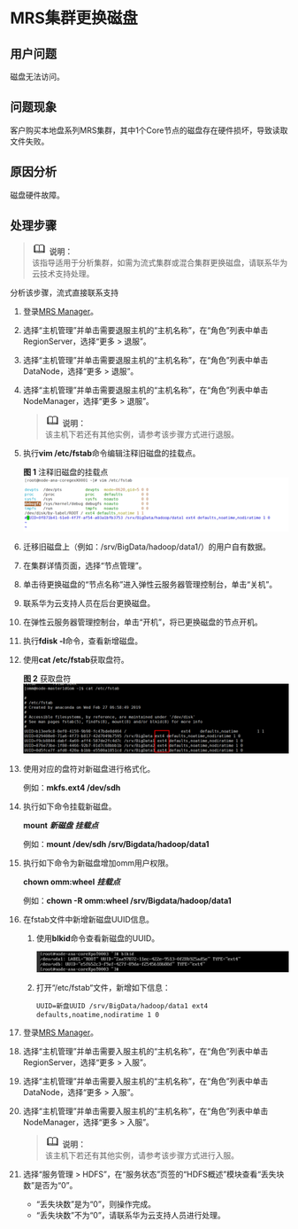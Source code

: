 # MRS集群更换磁盘<a name="ZH-CN_TOPIC_0235807310"></a>

## 用户问题<a name="zh-cn_topic_0160818829_section18305143583116"></a>

磁盘无法访问。

## 问题现象<a name="zh-cn_topic_0160818829_section117424454313"></a>

客户购买本地盘系列MRS集群，其中1个Core节点的磁盘存在硬件损坏，导致读取文件失败。

## 原因分析<a name="zh-cn_topic_0160818829_section1237061220324"></a>

磁盘硬件故障。

## 处理步骤<a name="zh-cn_topic_0160818829_section8869162262118"></a>

>![](public_sys-resources/icon-note.gif) **说明：**   
>该指导适用于分析集群，如需为流式集群或混合集群更换磁盘，请联系华为云技术支持处理。  

分析该步骤，流式直接联系支持

1.  登录[MRS Manager](https://support.huaweicloud.com/usermanual-mrs/mrs_01_0102.html)。
2.  选择“主机管理”并单击需要退服主机的“主机名称”，在“角色”列表中单击RegionServer，选择“更多 \> 退服”。
3.  选择“主机管理”并单击需要退服主机的“主机名称”，在“角色”列表中单击DataNode，选择“更多 \> 退服”。
4.  选择“主机管理”并单击需要退服主机的“主机名称”，在“角色”列表中单击NodeManager，选择“更多 \> 退服”。

    >![](public_sys-resources/icon-note.gif) **说明：**   
    >该主机下若还有其他实例，请参考该步骤方式进行退服。  

5.  执行**vim /etc/fstab**命令编辑注释旧磁盘的挂载点。

    **图 1**  注释旧磁盘的挂载点<a name="fig19771185515261"></a>  
    ![](figures/注释旧磁盘的挂载点.png "注释旧磁盘的挂载点")

6.  迁移旧磁盘上（例如：/srv/BigData/hadoop/data1/）的用户自有数据。
7.  在集群详情页面，选择“节点管理”。
8.  单击待更换磁盘的“节点名称”进入弹性云服务器管理控制台，单击“关机”。
9.  联系华为云支持人员在后台更换磁盘。
10. 在弹性云服务器管理控制台，单击“开机”，将已更换磁盘的节点开机。
11. 执行**fdisk -l**命令，查看新增磁盘。
12. 使用**cat /etc/fstab**获取盘符。

    **图 2**  获取盘符<a name="fig762411407264"></a>  
    ![](figures/获取盘符.png "获取盘符")

13. 使用对应的盘符对新磁盘进行格式化。

    例如：**mkfs.ext4 /dev/sdh**

14. 执行如下命令挂载新磁盘。

    **mount** **_新磁盘_** _**挂载点**_

    例如：**mount /dev/sdh /srv/Bigdata/hadoop/data1**

15. 执行如下命令为新磁盘增加omm用户权限。

    **chown omm:wheel** _**挂载点**_

    例如：**chown -R omm:wheel /srv/Bigdata/hadoop/data1**

16. 在fstab文件中新增新磁盘UUID信息。
    1.  使用**blkid**命令查看新磁盘的UUID。

        ![](figures/zh-cn_image_0235856127.png)

    2.  打开“/etc/fstab“文件，新增如下信息：

        ```
        UUID=新盘UUID /srv/BigData/hadoop/data1 ext4 defaults,noatime,nodiratime 1 0
        ```

17. 登录[MRS Manager](https://support.huaweicloud.com/usermanual-mrs/mrs_01_0102.html)。
18. 选择“主机管理”并单击需要入服主机的“主机名称”，在“角色”列表中单击RegionServer，选择“更多 \> 入服”。
19. 选择“主机管理”并单击需要入服主机的“主机名称”，在“角色”列表中单击DataNode，选择“更多 \> 入服”。
20. 选择“主机管理”并单击需要入服主机的“主机名称”，在“角色”列表中单击NodeManager，选择“更多 \> 入服”。

    >![](public_sys-resources/icon-note.gif) **说明：**   
    >该主机下若还有其他实例，请参考该步骤方式进行入服。  

21. 选择“服务管理 \> HDFS”，在“服务状态”页签的“HDFS概述”模块查看“丢失块数”是否为“0”。
    -   “丢失块数”是为“0”，则操作完成。
    -   “丢失块数”不为“0”，请联系华为云支持人员进行处理。


